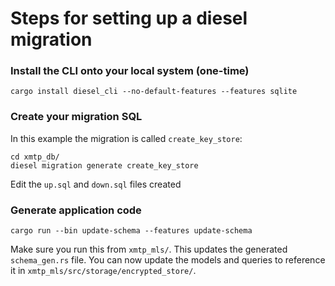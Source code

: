 # Steps for setting up a diesel migration

### Install the CLI onto your local system (one-time)

```
cargo install diesel_cli --no-default-features --features sqlite
```

### Create your migration SQL

In this example the migration is called `create_key_store`:

```
cd xmtp_db/
diesel migration generate create_key_store
```

Edit the `up.sql` and `down.sql` files created

### Generate application code

```
cargo run --bin update-schema --features update-schema
```

Make sure you run this from `xmtp_mls/`. This updates the generated `schema_gen.rs` file. You can now update the models and queries to reference it in `xmtp_mls/src/storage/encrypted_store/`.

